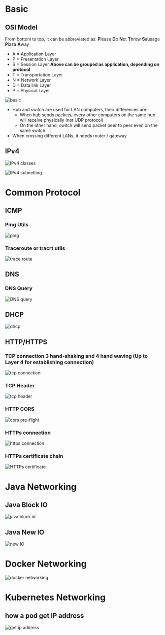# Basic

## OSI Model

From bottom to top, it can be abbreviated as: **P**lease **D**o **N**ot **T**hrow **S**ausage **P**izza **A**way

- A = Application Layer
- P = Presentation Layer
- S = Session Layer  **Above can be grouped as application, depending on protocol**
- T = Transportation Layer
- N = Network Layer
- D = Data link Layer
- P = Physical Layer

![basic](./images/network-basic.png)

* Hub and switch are used for LAN computers, their differences are:
  * When hub sends packets, every other computers on the same hub will receive physically (not UDP protocol)
  * On the other hand, switch will send packet peer to peer even on the same switch
* When crossing different LANs, it needs router / gateway

## IPv4

![IPv4 classes](./images/network-ipv4-5-classes.png)

![IPv4 subnetting](./images/network-ipv4-subnetting.png)

# Common Protocol

## ICMP

### Ping Utils

![ping](./images/ping-icmp.png)



### Traceroute or tracrt utils

![trace route](./images/ping-tracert.png)

## DNS

### DNS Query

![DNS query](./images/dns-query.png)

## DHCP

![dhcp](./images/dhcp.png)

## HTTP/HTTPS

### TCP connection 3 hand-shaking and 4 hand waving (Up to Layer 4 for establishing connection)

![tcp connection](./images/tcp-connection-3-handshakes-and-4-waves.png)

### TCP Header 

![tcp header](./images/tcp-header.png)

### HTTP CORS

![cors pre-flight](./images/CORS-pre-flight.png)

### HTTPs connection

![https connection](./images/https-connection.png)

### HTTPs certificate chain

![HTTPs certificate](./images/https-certificate.png)

# Java Networking

## Java Block IO

![java block id](./images/java-block-io.png)

## Java New IO

![new IO](./images/java-new-io.png)

# Docker Networking

![docker networking](./images/docker-networking.png)



# Kubernetes Networking

## how a pod get IP address

![get ip address](./images/how-k8s-pod-gets-ip-address.png)


